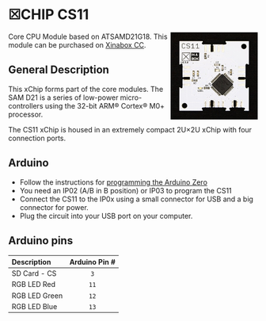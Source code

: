 # ☒CHIP CS11
<img src="extras/CS11 V0.5.0.JPG" width="35%" height="auto" align="right">

Core CPU Module based on ATSAMD21G18.
This module can be purchased on [Xinabox CC](https://xinabox.cc/products/CS11/).

## General Description
This xChip forms part of the core modules. The SAM D21 is a series of low-power micro-controllers using the 32-bit ARM® Cortex® M0+ processor.

The CS11 xChip is housed in an extremely compact 2U×2U xChip with four connection ports.

## Arduino
- Follow the instructions for [programming the Arduino Zero](https://www.arduino.cc/en/Guide/ArduinoZero)
- You need an IP02 (A/B in B position) or IP03 to program the CS11
- Connect the CS11 to the IP0x using a small connector for USB and a big connector for power.
- Plug the circuit into your USB port on your computer.

## Arduino pins
| Description | Arduino Pin # |
| :--- |:---: |
| SD Card - CS | `3` |
| RGB LED Red | `11` |
| RGB LED Green | `12` |
| RGB LED Blue | `13` |
